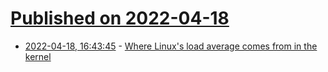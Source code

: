 # [Published on 2022-04-18](index.md)

* [2022-04-18, 16:43:45](https://news.ycombinator.com/item?id=31073145) - [Where Linux's load average comes from in the kernel](https://utcc.utoronto.ca/~cks/space/blog/linux/LoadAverageWhereFrom)

